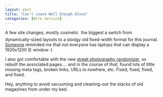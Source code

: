 ```yaml
---
layout: post
title: "Can't Leave Well Enough Alone"
categories: [Wire Service]
---
```

A few site changes, mostly cosmetic &#151; the biggest a switch from dynamically-sized layouts to a stodgy old fixed-width format for this journal. <a href="http://www.geekychick.net">Someone</a> reminded me that not everyone has laptops that can display a 1920x1200 IE window :)

I also got comfortable with the new <a href="/photo/salon/gindex.html">street photography randomizer,</a> so rebuilt the associated pages.... and in the course of <i>that,</i> found lots of little missing meta tags, broken links, URLs to nowhere, etc. Fixed, fixed, fixed, and fixed.

Hey, anything to avoid vacuuming and cleaning-out the stacks of old magazines from under my bed.
